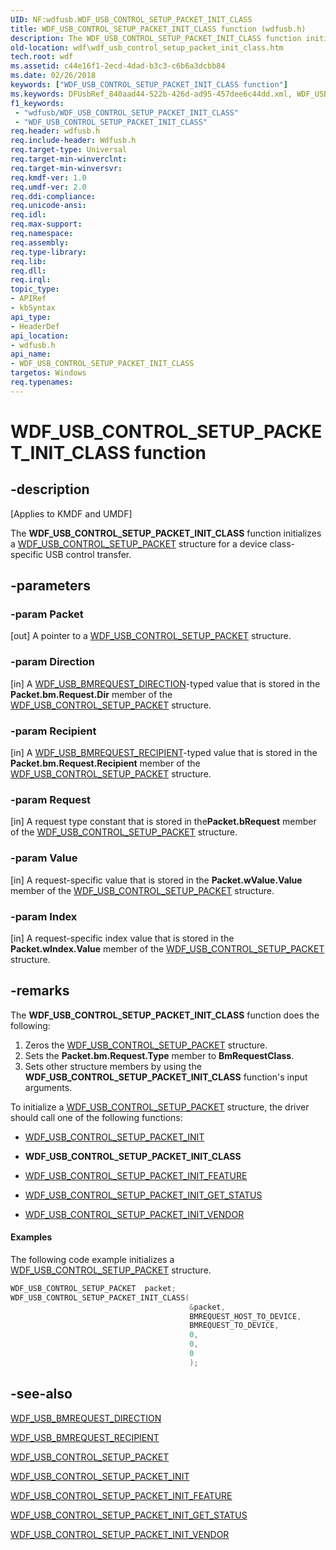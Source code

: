 ```yaml
---
UID: NF:wdfusb.WDF_USB_CONTROL_SETUP_PACKET_INIT_CLASS
title: WDF_USB_CONTROL_SETUP_PACKET_INIT_CLASS function (wdfusb.h)
description: The WDF_USB_CONTROL_SETUP_PACKET_INIT_CLASS function initializes a WDF_USB_CONTROL_SETUP_PACKET structure for a device class-specific USB control transfer.
old-location: wdf\wdf_usb_control_setup_packet_init_class.htm
tech.root: wdf
ms.assetid: c44e16f1-2ecd-4dad-b3c3-c6b6a3dcbb84
ms.date: 02/26/2018
keywords: ["WDF_USB_CONTROL_SETUP_PACKET_INIT_CLASS function"]
ms.keywords: DFUsbRef_840aad44-522b-426d-ad95-457dee6c44dd.xml, WDF_USB_CONTROL_SETUP_PACKET_INIT_CLASS, WDF_USB_CONTROL_SETUP_PACKET_INIT_CLASS function, kmdf.wdf_usb_control_setup_packet_init_class, wdf.wdf_usb_control_setup_packet_init_class, wdfusb/WDF_USB_CONTROL_SETUP_PACKET_INIT_CLASS
f1_keywords:
 - "wdfusb/WDF_USB_CONTROL_SETUP_PACKET_INIT_CLASS"
 - "WDF_USB_CONTROL_SETUP_PACKET_INIT_CLASS"
req.header: wdfusb.h
req.include-header: Wdfusb.h
req.target-type: Universal
req.target-min-winverclnt: 
req.target-min-winversvr: 
req.kmdf-ver: 1.0
req.umdf-ver: 2.0
req.ddi-compliance: 
req.unicode-ansi: 
req.idl: 
req.max-support: 
req.namespace: 
req.assembly: 
req.type-library: 
req.lib: 
req.dll: 
req.irql: 
topic_type:
- APIRef
- kbSyntax
api_type:
- HeaderDef
api_location:
- wdfusb.h
api_name:
- WDF_USB_CONTROL_SETUP_PACKET_INIT_CLASS
targetos: Windows
req.typenames: 
---
```


# WDF_USB_CONTROL_SETUP_PACKET_INIT_CLASS function


## -description


<p class="CCE_Message">[Applies to KMDF and UMDF]</p>

The <b>WDF_USB_CONTROL_SETUP_PACKET_INIT_CLASS</b> function initializes a <a href="https://docs.microsoft.com/windows-hardware/drivers/ddi/wdfusb/ns-wdfusb-_wdf_usb_control_setup_packet">WDF_USB_CONTROL_SETUP_PACKET</a> structure for a device class-specific USB control transfer.


## -parameters




### -param Packet 
[out]
A pointer to a <a href="https://docs.microsoft.com/windows-hardware/drivers/ddi/wdfusb/ns-wdfusb-_wdf_usb_control_setup_packet">WDF_USB_CONTROL_SETUP_PACKET</a> structure.


### -param Direction 
[in]
A <a href="https://docs.microsoft.com/windows-hardware/drivers/ddi/wdfusb/ne-wdfusb-_wdf_usb_bmrequest_direction">WDF_USB_BMREQUEST_DIRECTION</a>-typed value that is stored in the <b>Packet.bm.Request.Dir</b> member of the <a href="https://docs.microsoft.com/windows-hardware/drivers/ddi/wdfusb/ns-wdfusb-_wdf_usb_control_setup_packet">WDF_USB_CONTROL_SETUP_PACKET</a> structure. 


### -param Recipient 
[in]
A <a href="https://docs.microsoft.com/windows-hardware/drivers/ddi/wdfusb/ne-wdfusb-_wdf_usb_bmrequest_recipient">WDF_USB_BMREQUEST_RECIPIENT</a>-typed value that is stored in the <b>Packet.bm.Request.Recipient</b> member of the <a href="https://docs.microsoft.com/windows-hardware/drivers/ddi/wdfusb/ns-wdfusb-_wdf_usb_control_setup_packet">WDF_USB_CONTROL_SETUP_PACKET</a> structure. 


### -param Request 
[in]
A request type constant that is stored in the<b>Packet.bRequest</b> member of the <a href="https://docs.microsoft.com/windows-hardware/drivers/ddi/wdfusb/ns-wdfusb-_wdf_usb_control_setup_packet">WDF_USB_CONTROL_SETUP_PACKET</a> structure.


### -param Value 
[in]
A request-specific value that is stored in the <b>Packet.wValue.Value</b> member of the <a href="https://docs.microsoft.com/windows-hardware/drivers/ddi/wdfusb/ns-wdfusb-_wdf_usb_control_setup_packet">WDF_USB_CONTROL_SETUP_PACKET</a> structure.


### -param Index 
[in]
A request-specific index value that is stored in the <b>Packet.wIndex.Value</b> member of the <a href="https://docs.microsoft.com/windows-hardware/drivers/ddi/wdfusb/ns-wdfusb-_wdf_usb_control_setup_packet">WDF_USB_CONTROL_SETUP_PACKET</a> structure.


## -remarks



The <b>WDF_USB_CONTROL_SETUP_PACKET_INIT_CLASS</b> function does the following:

<ol>
<li>
Zeros the <a href="https://docs.microsoft.com/windows-hardware/drivers/ddi/wdfusb/ns-wdfusb-_wdf_usb_control_setup_packet">WDF_USB_CONTROL_SETUP_PACKET</a> structure.

</li>
<li>
Sets the <b>Packet.bm.Request.Type</b> member to <b>BmRequestClass</b>.

</li>
<li>
Sets other structure members by using the <b>WDF_USB_CONTROL_SETUP_PACKET_INIT_CLASS</b> function's input arguments.

</li>
</ol>
To initialize a <a href="https://docs.microsoft.com/windows-hardware/drivers/ddi/wdfusb/ns-wdfusb-_wdf_usb_control_setup_packet">WDF_USB_CONTROL_SETUP_PACKET</a> structure, the driver should call one of the following functions:

<ul>
<li>

<a href="https://docs.microsoft.com/windows-hardware/drivers/ddi/wdfusb/nf-wdfusb-wdf_usb_control_setup_packet_init">WDF_USB_CONTROL_SETUP_PACKET_INIT</a>


</li>
<li>
<b>WDF_USB_CONTROL_SETUP_PACKET_INIT_CLASS</b>

</li>
<li>

<a href="https://docs.microsoft.com/windows-hardware/drivers/ddi/wdfusb/nf-wdfusb-wdf_usb_control_setup_packet_init_feature">WDF_USB_CONTROL_SETUP_PACKET_INIT_FEATURE</a>


</li>
<li>

<a href="https://docs.microsoft.com/windows-hardware/drivers/ddi/wdfusb/nf-wdfusb-wdf_usb_control_setup_packet_init_get_status">WDF_USB_CONTROL_SETUP_PACKET_INIT_GET_STATUS</a>


</li>
<li>

<a href="https://docs.microsoft.com/windows-hardware/drivers/ddi/wdfusb/nf-wdfusb-wdf_usb_control_setup_packet_init_vendor">WDF_USB_CONTROL_SETUP_PACKET_INIT_VENDOR</a>


</li>
</ul>

#### Examples

The following code example initializes a <a href="https://docs.microsoft.com/windows-hardware/drivers/ddi/wdfusb/ns-wdfusb-_wdf_usb_control_setup_packet">WDF_USB_CONTROL_SETUP_PACKET</a> structure.

```cpp
WDF_USB_CONTROL_SETUP_PACKET  packet;
WDF_USB_CONTROL_SETUP_PACKET_INIT_CLASS(
                                        &packet,
                                        BMREQUEST_HOST_TO_DEVICE,
                                        BMREQUEST_TO_DEVICE,
                                        0,
                                        0,
                                        0
                                        );
```



## -see-also




<a href="https://docs.microsoft.com/windows-hardware/drivers/ddi/wdfusb/ne-wdfusb-_wdf_usb_bmrequest_direction">WDF_USB_BMREQUEST_DIRECTION</a>



<a href="https://docs.microsoft.com/windows-hardware/drivers/ddi/wdfusb/ne-wdfusb-_wdf_usb_bmrequest_recipient">WDF_USB_BMREQUEST_RECIPIENT</a>



<a href="https://docs.microsoft.com/windows-hardware/drivers/ddi/wdfusb/ns-wdfusb-_wdf_usb_control_setup_packet">WDF_USB_CONTROL_SETUP_PACKET</a>



<a href="https://docs.microsoft.com/windows-hardware/drivers/ddi/wdfusb/nf-wdfusb-wdf_usb_control_setup_packet_init">WDF_USB_CONTROL_SETUP_PACKET_INIT</a>



<a href="https://docs.microsoft.com/windows-hardware/drivers/ddi/wdfusb/nf-wdfusb-wdf_usb_control_setup_packet_init_feature">WDF_USB_CONTROL_SETUP_PACKET_INIT_FEATURE</a>



<a href="https://docs.microsoft.com/windows-hardware/drivers/ddi/wdfusb/nf-wdfusb-wdf_usb_control_setup_packet_init_get_status">WDF_USB_CONTROL_SETUP_PACKET_INIT_GET_STATUS</a>



<a href="https://docs.microsoft.com/windows-hardware/drivers/ddi/wdfusb/nf-wdfusb-wdf_usb_control_setup_packet_init_vendor">WDF_USB_CONTROL_SETUP_PACKET_INIT_VENDOR</a>
 

 

